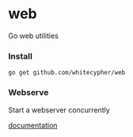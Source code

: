 # web
Go web utilities

### Install

`go get github.com/whitecypher/web`

### Webserve

Start a webserver concurrently

[documentation](webserve/)
